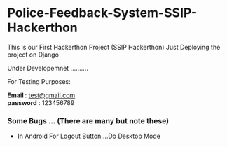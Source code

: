 # Police-Feedback-System-SSIP-Hackerthon
 This is our First Hackerthon Project (SSIP Hackerthon) Just Deploying the project on Django

Under Developemnet ..........


For Testing Purposes:

<strong>Email </strong>: test@gmail.com
</br>
<strong>password</strong> : 123456789


<h3> Some Bugs ... (There are many but note these) </h3>
<ul>
<li> In Android For Logout Button....Do Desktop Mode</li>
</ul>

